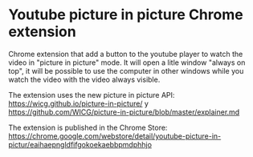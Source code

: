 # Youtube picture in picture Chrome extension
Chrome extension that add a button to the youtube player to watch the video in "picture in picture" mode. 
It will open a litle window "always on top", it will be possible to use the computer in other windows while you watch the video with 
the video always visible.

The extension uses the new picture in picture API: https://wicg.github.io/picture-in-picture/ y https://github.com/WICG/picture-in-picture/blob/master/explainer.md

The extension is published in the Chrome Store: https://chrome.google.com/webstore/detail/youtube-picture-in-pictur/eaihaepngldfifgokoekaebbpmdphhjo
